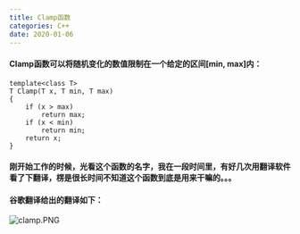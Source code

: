 ```yaml
---
title: Clamp函数
categories: C++
date: 2020-01-06
---
```


#### Clamp函数可以将随机变化的数值限制在一个给定的区间[min, max]内：

```
template<class T>
T Clamp(T x, T min, T max)
{
    if (x > max)
        return max;
    if (x < min)
        return min;
    return x;
}
```

#### 刚开始工作的时候，光看这个函数的名字，我在一段时间里，有好几次用翻译软件看了下翻译，楞是很长时间不知道这个函数到底是用来干嘛的。。。

#### 谷歌翻译给出的翻译如下：
![clamp.PNG](https://i.loli.net/2020/01/06/k1IR5a3wYWxXVZL.png)